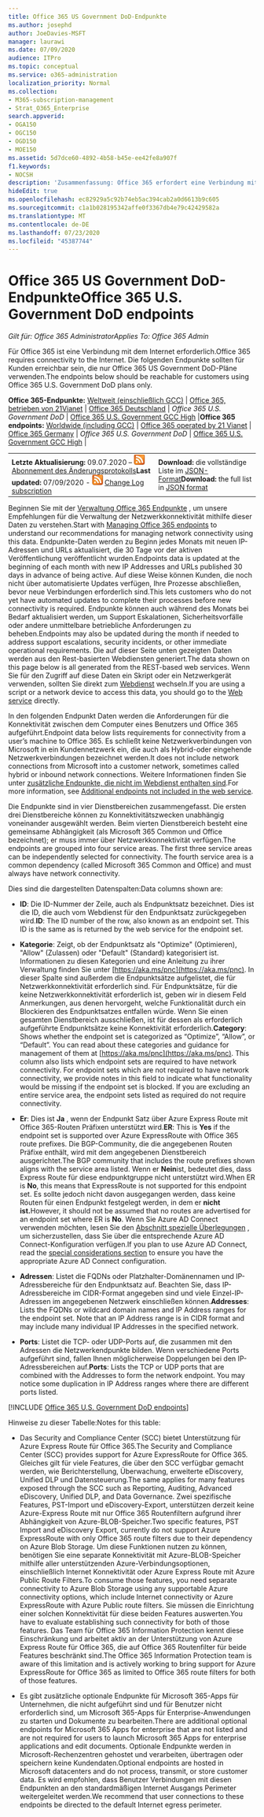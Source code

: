 ```yaml
---
title: Office 365 US Government DoD-Endpunkte
ms.author: josephd
author: JoeDavies-MSFT
manager: laurawi
ms.date: 07/09/2020
audience: ITPro
ms.topic: conceptual
ms.service: o365-administration
localization_priority: Normal
ms.collection:
- M365-subscription-management
- Strat_O365_Enterprise
search.appverid:
- OGA150
- OGC150
- OGD150
- MOE150
ms.assetid: 5d7dce60-4892-4b58-b45e-ee42fe8a907f
f1.keywords:
- NOCSH
description: 'Zusammenfassung: Office 365 erfordert eine Verbindung mit dem Internet. Die folgenden Endpunkte sollten für Kunden erreichbar sein, die nur Office 365 US Government DoD-Pläne verwenden.'
hideEdit: true
ms.openlocfilehash: ec82929a5c92b74eb5ac394cab2a0d6613b9c605
ms.sourcegitcommit: c1a1b028195342affe0f3367db4e79c42429582a
ms.translationtype: MT
ms.contentlocale: de-DE
ms.lasthandoff: 07/23/2020
ms.locfileid: "45387744"
---
```

# <a name="office-365-us-government-dod-endpoints"></a><span data-ttu-id="b9d00-104">Office 365 US Government DoD-Endpunkte</span><span class="sxs-lookup"><span data-stu-id="b9d00-104">Office 365 U.S. Government DoD endpoints</span></span>

<span data-ttu-id="b9d00-105">*Gilt für: Office 365 Administrator*</span><span class="sxs-lookup"><span data-stu-id="b9d00-105">*Applies To: Office 365 Admin*</span></span>

 <span data-ttu-id="b9d00-106">Für Office 365 ist eine Verbindung mit dem Internet erforderlich.</span><span class="sxs-lookup"><span data-stu-id="b9d00-106">Office 365 requires connectivity to the Internet.</span></span> <span data-ttu-id="b9d00-107">Die folgenden Endpunkte sollten für Kunden erreichbar sein, die nur Office 365 US Government DoD-Pläne verwenden.</span><span class="sxs-lookup"><span data-stu-id="b9d00-107">The endpoints below should be reachable for customers using Office 365 U.S. Government DoD plans only.</span></span>
  
 <span data-ttu-id="b9d00-108">**Office 365-Endpunkte:** [Weltweit (einschließlich GCC)](urls-and-ip-address-ranges.md) | [Office 365, betrieben von 21Vianet](urls-and-ip-address-ranges-21vianet.md)  | [Office 365 Deutschland](office-365-germany-endpoints.md) | *Office 365 U.S. Government DoD* | [Office 365 U.S. Government GCC High](office-365-u-s-government-gcc-high-endpoints.md) |</span><span class="sxs-lookup"><span data-stu-id="b9d00-108">**Office 365 endpoints:** [Worldwide (including GCC)](urls-and-ip-address-ranges.md) | [Office 365 operated by 21 Vianet](urls-and-ip-address-ranges-21vianet.md)  | [Office 365 Germany](office-365-germany-endpoints.md) | *Office 365 U.S. Government DoD* | [Office 365 U.S. Government GCC High](office-365-u-s-government-gcc-high-endpoints.md) |</span></span>
  
|||
|:-----|:-----|
|<span data-ttu-id="b9d00-109">**Letzte Aktualisierung:** 09.07.2020 – ![RSS](media/5dc6bb29-25db-4f44-9580-77c735492c4b.png) [Abonnement des Änderungsprotokolls](https://endpoints.office.com/version/USGOVDoD?allversions=true&format=rss&clientrequestid=b10c5ed1-bad1-445f-b386-b919946339a7)</span><span class="sxs-lookup"><span data-stu-id="b9d00-109">**Last updated:** 07/09/2020 - ![RSS](media/5dc6bb29-25db-4f44-9580-77c735492c4b.png) [Change Log subscription](https://endpoints.office.com/version/USGOVDoD?allversions=true&format=rss&clientrequestid=b10c5ed1-bad1-445f-b386-b919946339a7)</span></span> <br/> |<span data-ttu-id="b9d00-110">**Download:** die vollständige Liste im [JSON-Format](https://endpoints.office.com/endpoints/USGOVDoD?clientrequestid=b10c5ed1-bad1-445f-b386-b919946339a7)</span><span class="sxs-lookup"><span data-stu-id="b9d00-110">**Download:** the full list in [JSON format](https://endpoints.office.com/endpoints/USGOVDoD?clientrequestid=b10c5ed1-bad1-445f-b386-b919946339a7)</span></span> <br/> |

 <span data-ttu-id="b9d00-111">Beginnen Sie mit der [Verwaltung Office 365 Endpunkte](managing-office-365-endpoints.md) , um unsere Empfehlungen für die Verwaltung der Netzwerkkonnektivität mithilfe dieser Daten zu verstehen.</span><span class="sxs-lookup"><span data-stu-id="b9d00-111">Start with [Managing Office 365 endpoints](managing-office-365-endpoints.md) to understand our recommendations for managing network connectivity using this data.</span></span> <span data-ttu-id="b9d00-112">Endpunkte-Daten werden zu Beginn jedes Monats mit neuen IP-Adressen und URLs aktualisiert, die 30 Tage vor der aktiven Veröffentlichung veröffentlicht wurden.</span><span class="sxs-lookup"><span data-stu-id="b9d00-112">Endpoints data is updated at the beginning of each month with new IP Addresses and URLs published 30 days in advance of being active.</span></span> <span data-ttu-id="b9d00-113">Auf diese Weise können Kunden, die noch nicht über automatisierte Updates verfügen, Ihre Prozesse abschließen, bevor neue Verbindungen erforderlich sind.</span><span class="sxs-lookup"><span data-stu-id="b9d00-113">This lets customers who do not yet have automated updates to complete their processes before new connectivity is required.</span></span> <span data-ttu-id="b9d00-114">Endpunkte können auch während des Monats bei Bedarf aktualisiert werden, um Support Eskalationen, Sicherheitsvorfälle oder andere unmittelbare betriebliche Anforderungen zu beheben.</span><span class="sxs-lookup"><span data-stu-id="b9d00-114">Endpoints may also be updated during the month if needed to address support escalations, security incidents, or other immediate operational requirements.</span></span> <span data-ttu-id="b9d00-115">Die auf dieser Seite unten gezeigten Daten werden aus den Rest-basierten Webdiensten generiert.</span><span class="sxs-lookup"><span data-stu-id="b9d00-115">The data shown on this page below is all generated from the REST-based web services.</span></span> <span data-ttu-id="b9d00-116">Wenn Sie für den Zugriff auf diese Daten ein Skript oder ein Netzwerkgerät verwenden, sollten Sie direkt zum [Webdienst](office-365-ip-web-service.md) wechseln.</span><span class="sxs-lookup"><span data-stu-id="b9d00-116">If you are using a script or a network device to access this data, you should go to the [Web service](office-365-ip-web-service.md) directly.</span></span>

<span data-ttu-id="b9d00-117">In den folgenden Endpunkt Daten werden die Anforderungen für die Konnektivität zwischen dem Computer eines Benutzers und Office 365 aufgeführt.</span><span class="sxs-lookup"><span data-stu-id="b9d00-117">Endpoint data below lists requirements for connectivity from a user’s machine to Office 365.</span></span> <span data-ttu-id="b9d00-118">Es schließt keine Netzwerkverbindungen von Microsoft in ein Kundennetzwerk ein, die auch als Hybrid-oder eingehende Netzwerkverbindungen bezeichnet werden.</span><span class="sxs-lookup"><span data-stu-id="b9d00-118">It does not include network connections from Microsoft into a customer network, sometimes called hybrid or inbound network connections.</span></span> <span data-ttu-id="b9d00-119">Weitere Informationen finden Sie unter [zusätzliche Endpunkte, die nicht im Webdienst enthalten sind](additional-office365-ip-addresses-and-urls.md).</span><span class="sxs-lookup"><span data-stu-id="b9d00-119">For more information, see [Additional endpoints not included in the web service](additional-office365-ip-addresses-and-urls.md).</span></span> 

<span data-ttu-id="b9d00-p105">Die Endpunkte sind in vier Dienstbereichen zusammengefasst. Die ersten drei Dienstbereiche können zu Konnektivitätszwecken unabhängig voneinander ausgewählt werden. Beim vierten Dienstbereich besteht eine gemeinsame Abhängigkeit (als Microsoft 365 Common und Office bezeichnet); er muss immer über Netzwerkkonnektivität verfügen.</span><span class="sxs-lookup"><span data-stu-id="b9d00-p105">The endpoints are grouped into four service areas. The first three service areas can be independently selected for connectivity. The fourth service area is a common dependency (called Microsoft 365 Common and Office) and must always have network connectivity.</span></span>

<span data-ttu-id="b9d00-123">Dies sind die dargestellten Datenspalten:</span><span class="sxs-lookup"><span data-stu-id="b9d00-123">Data columns shown are:</span></span>

- <span data-ttu-id="b9d00-p106">**ID**: Die ID-Nummer der Zeile, auch als Endpunktsatz bezeichnet. Dies ist die ID, die auch vom Webdienst für den Endpunktsatz zurückgegeben wird.</span><span class="sxs-lookup"><span data-stu-id="b9d00-p106">**ID**: The ID number of the row, also known as an endpoint set. This ID is the same as is returned by the web service for the endpoint set.</span></span>

- <span data-ttu-id="b9d00-p107">**Kategorie**: Zeigt, ob der Endpunktsatz als "Optimize" (Optimieren), "Allow" (Zulassen) oder "Default" (Standard) kategorisiert ist. Informationen zu diesen Kategorien und eine Anleitung zu ihrer Verwaltung finden Sie unter [https://aka.ms/pnc](https://aka.ms/pnc). In dieser Spalte sind außerdem die Endpunktsätze aufgelistet, die für Netzwerkkonnektivität erforderlich sind. Für Endpunktsätze, für die keine Netzwerkkonnektivität erforderlich ist, geben wir in diesem Feld Anmerkungen, aus denen hervorgeht, welche Funktionalität durch ein Blockieren des Endpunktsatzes entfallen würde. Wenn Sie einen gesamten Dienstbereich ausschließen, ist für dessen als erforderlich aufgeführte Endpunktsätze keine Konnektivität erforderlich.</span><span class="sxs-lookup"><span data-stu-id="b9d00-p107">**Category**: Shows whether the endpoint set is categorized as “Optimize”, “Allow”, or “Default”. You can read about these categories and guidance for management of them at [https://aka.ms/pnc](https://aka.ms/pnc). This column also lists which endpoint sets are required to have network connectivity. For endpoint sets which are not required to have network connectivity, we provide notes in this field to indicate what functionality would be missing if the endpoint set is blocked. If you are excluding an entire service area, the endpoint sets listed as required do not require connectivity.</span></span>

- <span data-ttu-id="b9d00-131">**Er**: Dies ist **Ja** , wenn der Endpunkt Satz über Azure Express Route mit Office 365-Routen Präfixen unterstützt wird.</span><span class="sxs-lookup"><span data-stu-id="b9d00-131">**ER**: This is **Yes** if the endpoint set is supported over Azure ExpressRoute with Office 365 route prefixes.</span></span> <span data-ttu-id="b9d00-132">Die BGP-Community, die die angegebenen Routen Präfixe enthält, wird mit dem angegebenen Dienstbereich ausgerichtet.</span><span class="sxs-lookup"><span data-stu-id="b9d00-132">The BGP community that includes the route prefixes shown aligns with the service area listed.</span></span> <span data-ttu-id="b9d00-133">Wenn er **Nein**ist, bedeutet dies, dass Express Route für diese endpunktgruppe nicht unterstützt wird.</span><span class="sxs-lookup"><span data-stu-id="b9d00-133">When ER is **No**, this means that ExpressRoute is not supported for this endpoint set.</span></span> <span data-ttu-id="b9d00-134">Es sollte jedoch nicht davon ausgegangen werden, dass keine Routen für einen Endpunkt festgelegt werden, in dem er **nicht ist.**</span><span class="sxs-lookup"><span data-stu-id="b9d00-134">However, it should not be assumed that no routes are advertised for an endpoint set where ER is **No**.</span></span> <span data-ttu-id="b9d00-135">Wenn Sie Azure AD Connect verwenden möchten, lesen Sie den [Abschnitt spezielle Überlegungen](https://docs.microsoft.com/azure/active-directory/hybrid/reference-connect-instances#microsoft-azure-government) , um sicherzustellen, dass Sie über die entsprechende Azure AD Connect-Konfiguration verfügen.</span><span class="sxs-lookup"><span data-stu-id="b9d00-135">If you plan to use Azure AD Connect, read the [special considerations section](https://docs.microsoft.com/azure/active-directory/hybrid/reference-connect-instances#microsoft-azure-government) to ensure you have the appropriate Azure AD Connect configuration.</span></span>

- <span data-ttu-id="b9d00-p109">**Adressen**: Listet die FQDNs oder Platzhalter-Domänennamen und IP-Adressbereiche für den Endpunktsatz auf. Beachten Sie, dass IP-Adressbereiche im CIDR-Format angegeben sind und viele Einzel-IP-Adressen im angegebenen Netzwerk einschließen können.</span><span class="sxs-lookup"><span data-stu-id="b9d00-p109">**Addresses**: Lists the FQDNs or wildcard domain names and IP Address ranges for the endpoint set. Note that an IP Address range is in CIDR format and may include many individual IP Addresses in the specified network.</span></span>
 
- <span data-ttu-id="b9d00-p110">**Ports**: Listet die TCP- oder UDP-Ports auf, die zusammen mit den Adressen die Netzwerkendpunkte bilden. Wenn verschiedene Ports aufgeführt sind, fallen Ihnen möglicherweise Doppelungen bei den IP-Adressbereichen auf.</span><span class="sxs-lookup"><span data-stu-id="b9d00-p110">**Ports**: Lists the TCP or UDP ports that are combined with the Addresses to form the network endpoint. You may notice some duplication in IP Address ranges where there are different ports listed.</span></span>
 
[!INCLUDE [Office 365 U.S. Government DoD endpoints](./includes/office-365-u.s.-government-dod-endpoints.md)]
  
<span data-ttu-id="b9d00-140">Hinweise zu dieser Tabelle:</span><span class="sxs-lookup"><span data-stu-id="b9d00-140">Notes for this table:</span></span>

- <span data-ttu-id="b9d00-141">Das Security and Compliance Center (SCC) bietet Unterstützung für Azure Express Route für Office 365.</span><span class="sxs-lookup"><span data-stu-id="b9d00-141">The Security and Compliance Center (SCC) provides support for Azure ExpressRoute for Office 365.</span></span> <span data-ttu-id="b9d00-142">Gleiches gilt für viele Features, die über den SCC verfügbar gemacht werden, wie Berichterstellung, Überwachung, erweiterte eDiscovery, Unified DLP und Datensteuerung.</span><span class="sxs-lookup"><span data-stu-id="b9d00-142">The same applies for many features exposed through the SCC such as Reporting, Auditing, Advanced eDiscovery, Unified DLP, and Data Governance.</span></span> <span data-ttu-id="b9d00-143">Zwei spezifische Features, PST-Import und eDiscovery-Export, unterstützen derzeit keine Azure-Express Route mit nur Office 365 Routenfiltern aufgrund ihrer Abhängigkeit von Azure-BLOB-Speicher.</span><span class="sxs-lookup"><span data-stu-id="b9d00-143">Two specific features, PST Import and eDiscovery Export, currently do not support Azure ExpressRoute with only Office 365 route filters due to their dependency on Azure Blob Storage.</span></span> <span data-ttu-id="b9d00-144">Um diese Funktionen nutzen zu können, benötigen Sie eine separate Konnektivität mit Azure-BLOB-Speicher mithilfe aller unterstützenden Azure-Verbindungsoptionen, einschließlich Internet Konnektivität oder Azure Express Route mit Azure Public Route Filters.</span><span class="sxs-lookup"><span data-stu-id="b9d00-144">To consume those features, you need separate connectivity to Azure Blob Storage using any supportable Azure connectivity options, which include Internet connectivity or Azure ExpressRoute with Azure Public route filters.</span></span> <span data-ttu-id="b9d00-145">Sie müssen die Einrichtung einer solchen Konnektivität für diese beiden Features auswerten.</span><span class="sxs-lookup"><span data-stu-id="b9d00-145">You have to evaluate establishing such connectivity for both of those features.</span></span> <span data-ttu-id="b9d00-146">Das Team für Office 365 Information Protection kennt diese Einschränkung und arbeitet aktiv an der Unterstützung von Azure Express Route für Office 365, die auf Office 365 Routenfilter für beide Features beschränkt sind.</span><span class="sxs-lookup"><span data-stu-id="b9d00-146">The Office 365 Information Protection team is aware of this limitation and is actively working to bring support for Azure ExpressRoute for Office 365 as limited to Office 365 route filters for both of those features.</span></span>

- <span data-ttu-id="b9d00-147">Es gibt zusätzliche optionale Endpunkte für Microsoft 365-Apps für Unternehmen, die nicht aufgeführt sind und für Benutzer nicht erforderlich sind, um Microsoft 365-Apps für Enterprise-Anwendungen zu starten und Dokumente zu bearbeiten.</span><span class="sxs-lookup"><span data-stu-id="b9d00-147">There are additional optional endpoints for Microsoft 365 Apps for enterprise that are not listed and are not required for users to launch Microsoft 365 Apps for enterprise applications and edit documents.</span></span> <span data-ttu-id="b9d00-148">Optionale Endpunkte werden in Microsoft-Rechenzentren gehostet und verarbeiten, übertragen oder speichern keine Kundendaten.</span><span class="sxs-lookup"><span data-stu-id="b9d00-148">Optional endpoints are hosted in Microsoft datacenters and do not process, transmit, or store customer data.</span></span> <span data-ttu-id="b9d00-149">Es wird empfohlen, dass Benutzer Verbindungen mit diesen Endpunkten an den standardmäßigen Internet Ausgangs Perimeter weitergeleitet werden.</span><span class="sxs-lookup"><span data-stu-id="b9d00-149">We recommend that user connections to these endpoints be directed to the default Internet egress perimeter.</span></span>
